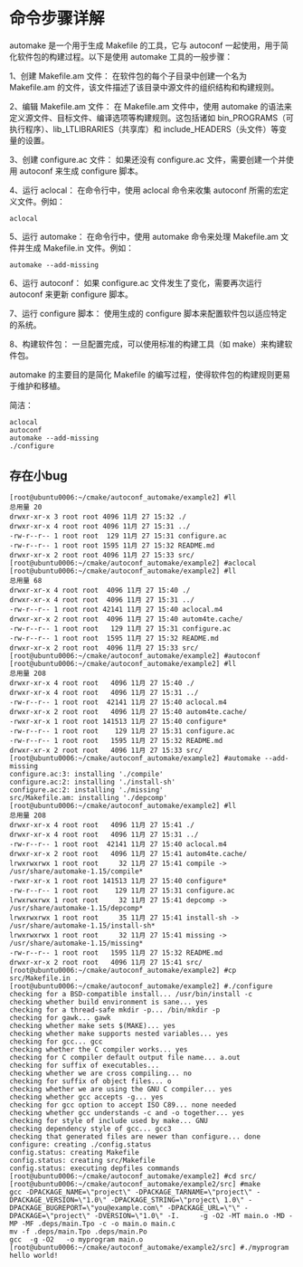 # 命令步骤详解
automake 是一个用于生成 Makefile 的工具，它与 autoconf 一起使用，用于简化软件包的构建过程。以下是使用 automake 工具的一般步骤：

1、创建 Makefile.am 文件： 在软件包的每个子目录中创建一个名为 Makefile.am 的文件，该文件描述了该目录中源文件的组织结构和构建规则。

2、编辑 Makefile.am 文件： 在 Makefile.am 文件中，使用 automake 的语法来定义源文件、目标文件、编译选项等构建规则。这包括诸如 bin_PROGRAMS（可执行程序）、lib_LTLIBRARIES（共享库）和 include_HEADERS（头文件）等变量的设置。

3、创建 configure.ac 文件： 如果还没有 configure.ac 文件，需要创建一个并使用 autoconf 来生成 configure 脚本。

4、运行 aclocal： 在命令行中，使用 aclocal 命令来收集 autoconf 所需的宏定义文件。例如：
```
aclocal
```

5、运行 automake： 在命令行中，使用 automake 命令来处理 Makefile.am 文件并生成 Makefile.in 文件。例如：
```
automake --add-missing
```

6、运行 autoconf： 如果 configure.ac 文件发生了变化，需要再次运行 autoconf 来更新 configure 脚本。

7、运行 configure 脚本： 使用生成的 configure 脚本来配置软件包以适应特定的系统。

8、构建软件包： 一旦配置完成，可以使用标准的构建工具（如 make）来构建软件包。

automake 的主要目的是简化 Makefile 的编写过程，使得软件包的构建规则更易于维护和移植。

简洁：
```
aclocal
autoconf
automake --add-missing
./configure
```

## 存在小bug
```
[root@ubuntu0006:~/cmake/autoconf_automake/example2] #ll
总用量 20
drwxr-xr-x 3 root root 4096 11月 27 15:32 ./
drwxr-xr-x 4 root root 4096 11月 27 15:31 ../
-rw-r--r-- 1 root root  129 11月 27 15:31 configure.ac
-rw-r--r-- 1 root root 1595 11月 27 15:32 README.md
drwxr-xr-x 2 root root 4096 11月 27 15:33 src/
[root@ubuntu0006:~/cmake/autoconf_automake/example2] #aclocal
[root@ubuntu0006:~/cmake/autoconf_automake/example2] #ll
总用量 68
drwxr-xr-x 4 root root  4096 11月 27 15:40 ./
drwxr-xr-x 4 root root  4096 11月 27 15:31 ../
-rw-r--r-- 1 root root 42141 11月 27 15:40 aclocal.m4
drwxr-xr-x 2 root root  4096 11月 27 15:40 autom4te.cache/
-rw-r--r-- 1 root root   129 11月 27 15:31 configure.ac
-rw-r--r-- 1 root root  1595 11月 27 15:32 README.md
drwxr-xr-x 2 root root  4096 11月 27 15:33 src/
[root@ubuntu0006:~/cmake/autoconf_automake/example2] #autoconf
[root@ubuntu0006:~/cmake/autoconf_automake/example2] #ll
总用量 208
drwxr-xr-x 4 root root   4096 11月 27 15:40 ./
drwxr-xr-x 4 root root   4096 11月 27 15:31 ../
-rw-r--r-- 1 root root  42141 11月 27 15:40 aclocal.m4
drwxr-xr-x 2 root root   4096 11月 27 15:40 autom4te.cache/
-rwxr-xr-x 1 root root 141513 11月 27 15:40 configure*
-rw-r--r-- 1 root root    129 11月 27 15:31 configure.ac
-rw-r--r-- 1 root root   1595 11月 27 15:32 README.md
drwxr-xr-x 2 root root   4096 11月 27 15:33 src/
[root@ubuntu0006:~/cmake/autoconf_automake/example2] #automake --add-missing
configure.ac:3: installing './compile'
configure.ac:2: installing './install-sh'
configure.ac:2: installing './missing'
src/Makefile.am: installing './depcomp'
[root@ubuntu0006:~/cmake/autoconf_automake/example2] #ll
总用量 208
drwxr-xr-x 4 root root   4096 11月 27 15:41 ./
drwxr-xr-x 4 root root   4096 11月 27 15:31 ../
-rw-r--r-- 1 root root  42141 11月 27 15:40 aclocal.m4
drwxr-xr-x 2 root root   4096 11月 27 15:41 autom4te.cache/
lrwxrwxrwx 1 root root     32 11月 27 15:41 compile -> /usr/share/automake-1.15/compile*
-rwxr-xr-x 1 root root 141513 11月 27 15:40 configure*
-rw-r--r-- 1 root root    129 11月 27 15:31 configure.ac
lrwxrwxrwx 1 root root     32 11月 27 15:41 depcomp -> /usr/share/automake-1.15/depcomp*
lrwxrwxrwx 1 root root     35 11月 27 15:41 install-sh -> /usr/share/automake-1.15/install-sh*
lrwxrwxrwx 1 root root     32 11月 27 15:41 missing -> /usr/share/automake-1.15/missing*
-rw-r--r-- 1 root root   1595 11月 27 15:32 README.md
drwxr-xr-x 2 root root   4096 11月 27 15:41 src/
[root@ubuntu0006:~/cmake/autoconf_automake/example2] #cp src/Makefile.in .
[root@ubuntu0006:~/cmake/autoconf_automake/example2] #./configure
checking for a BSD-compatible install... /usr/bin/install -c
checking whether build environment is sane... yes
checking for a thread-safe mkdir -p... /bin/mkdir -p
checking for gawk... gawk
checking whether make sets $(MAKE)... yes
checking whether make supports nested variables... yes
checking for gcc... gcc
checking whether the C compiler works... yes
checking for C compiler default output file name... a.out
checking for suffix of executables...
checking whether we are cross compiling... no
checking for suffix of object files... o
checking whether we are using the GNU C compiler... yes
checking whether gcc accepts -g... yes
checking for gcc option to accept ISO C89... none needed
checking whether gcc understands -c and -o together... yes
checking for style of include used by make... GNU
checking dependency style of gcc... gcc3
checking that generated files are newer than configure... done
configure: creating ./config.status
config.status: creating Makefile
config.status: creating src/Makefile
config.status: executing depfiles commands
[root@ubuntu0006:~/cmake/autoconf_automake/example2] #cd src/
[root@ubuntu0006:~/cmake/autoconf_automake/example2/src] #make
gcc -DPACKAGE_NAME=\"project\" -DPACKAGE_TARNAME=\"project\" -DPACKAGE_VERSION=\"1.0\" -DPACKAGE_STRING=\"project\ 1.0\" -DPACKAGE_BUGREPORT=\"you@example.com\" -DPACKAGE_URL=\"\" -DPACKAGE=\"project\" -DVERSION=\"1.0\" -I.     -g -O2 -MT main.o -MD -MP -MF .deps/main.Tpo -c -o main.o main.c
mv -f .deps/main.Tpo .deps/main.Po
gcc  -g -O2   -o myprogram main.o
[root@ubuntu0006:~/cmake/autoconf_automake/example2/src] #./myprogram
hello world!
```